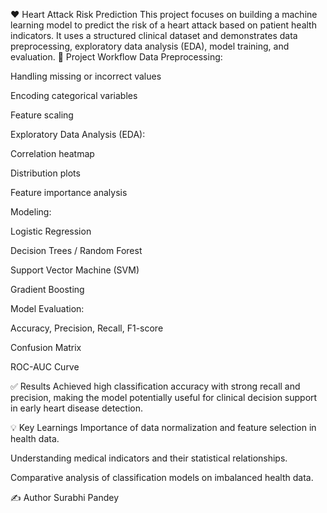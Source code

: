 ❤️ Heart Attack Risk Prediction
This project focuses on building a machine learning model to predict the risk of a heart attack based on patient health indicators. It uses a structured clinical dataset and demonstrates data preprocessing, exploratory data analysis (EDA), model training, and evaluation.
🧠 Project Workflow
Data Preprocessing:

Handling missing or incorrect values

Encoding categorical variables

Feature scaling

Exploratory Data Analysis (EDA):

Correlation heatmap

Distribution plots

Feature importance analysis

Modeling:

Logistic Regression

Decision Trees / Random Forest

Support Vector Machine (SVM)

Gradient Boosting

Model Evaluation:

Accuracy, Precision, Recall, F1-score

Confusion Matrix

ROC-AUC Curve

✅ Results
Achieved high classification accuracy with strong recall and precision, making the model potentially useful for clinical decision support in early heart disease detection.

💡 Key Learnings
Importance of data normalization and feature selection in health data.

Understanding medical indicators and their statistical relationships.

Comparative analysis of classification models on imbalanced health data.

✍️ Author
Surabhi Pandey
